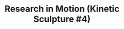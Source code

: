 ---
ee_id_thing: '139'
site: '1'
type: '2'
inv_num: 2010-056
add_credit:
url: 2010-056-research-in-motion-kinetic-sculpture-4
title: 'Research in Motion (Kinetic Sculpture #4)'
year: '2010'
display_year: '2010'
medium: Modified chrome dancing stands
dims:
pitch: "​Four Dancing Stands modded to sync."
ps:
live_url:
youtube:
https://github.com/coryarcangel/alu:
imgs: research-in-motion-2010-056-full-database-Ropac.jpg
subheading:
download:
commission:
related:
layout: things-i-made
---